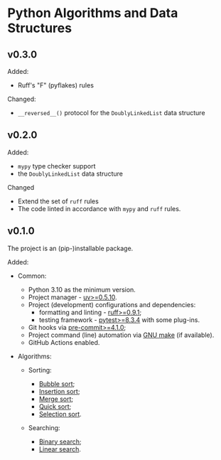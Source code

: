# Python Algorithms and Data Structures

## v0.3.0

Added:

- Ruff's "F" (pyflakes) rules

Changed:

- `__reversed__()` protocol for the `DoublyLinkedList` data structure

## v0.2.0

Added:

- `mypy` type checker support
- the `DoublyLinkedList` data structure

Changed

- Extend the set of `ruff` rules
- The code linted in accordance with `mypy` and `ruff` rules.

## v0.1.0

The project is an (pip-)installable package.

Added:

- Common:
  - Python 3.10 as the minimum version.
  - Project manager - [uv>=0.5.10](https://pypi.org/project/uv/).
  - Project (development) configurations and dependencies:
    - formatting and linting - [ruff>=0.9.1](https://pypi.org/project/ruff/);
    - testing framework - [pytest>=8.3.4](https://pypi.org/project/pytest/) with some plug-ins.
  - Git hooks via [pre-commit>=4.1.0](https://pre-commit.com/);
  - Project command (line) automation via [GNU make](https://www.gnu.org/software/make/) (if available).
  - GitHub Actions enabled.

- Algorithms:
  - Sorting:
    - [Bubble sort](https://en.wikipedia.org/wiki/Bubble_sort);
    - [Insertion sort](https://en.wikipedia.org/wiki/Insertion_sort);
    - [Merge sort](https://en.wikipedia.org/wiki/Merge_sort);
    - [Quick sort](https://en.wikipedia.org/wiki/Quicksort);
    - [Selection sort](https://en.wikipedia.org/wiki/Selection_sort).

  - Searching:
    - [Binary search](https://en.wikipedia.org/wiki/Binary_search);
    - [Linear search](https://en.wikipedia.org/wiki/Linear_search).
